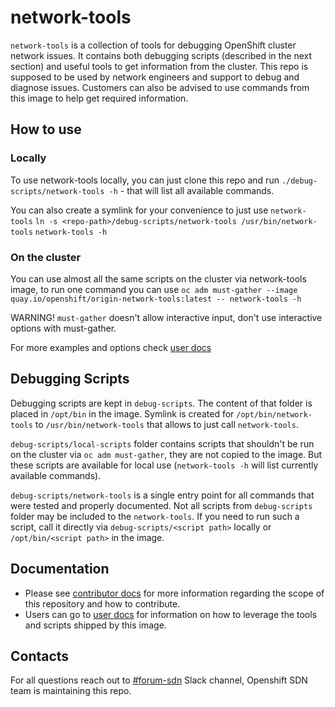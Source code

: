 network-tools
=============

`network-tools` is a collection of tools for debugging OpenShift cluster network issues.
It contains both debugging scripts (described in the next section) and useful tools to get
information from the cluster. This repo is supposed to be used by network engineers and 
support to debug and diagnose issues. Customers can also be advised to use commands from this 
image to help get required information.

## How to use

### Locally
To use network-tools locally, you can just clone this repo and run
`./debug-scripts/network-tools -h` - that will list all available commands.

You can also create a symlink for your convenience to just use `network-tools`
`ln -s <repo-path>/debug-scripts/network-tools /usr/bin/network-tools`
`network-tools -h`

### On the cluster

You can use almost all the same scripts on the cluster via network-tools image, to run one command you can use
`oc adm must-gather --image quay.io/openshift/origin-network-tools:latest -- network-tools -h`

WARNING! `must-gather` doesn't allow interactive input, don't use interactive options with must-gather.

For more examples and options check [user docs](https://github.com/openshift/network-tools/blob/master/docs/user.md)

## Debugging Scripts
Debugging scripts are kept in `debug-scripts`.  The content of that folder is placed in `/opt/bin` in the image.
Symlink is created for `/opt/bin/network-tools` to `/usr/bin/network-tools` that allows to just call `network-tools`.

`debug-scripts/local-scripts` folder contains scripts that shouldn't be run on the cluster via `oc adm must-gather`, they
are not copied to the image. But these scripts are available for local use (`network-tools -h` will list currently available commands).

`debug-scripts/network-tools` is a single entry point for all commands that were tested and properly documented. Not all scripts from
`debug-scripts` folder may be included to the `network-tools`. If you need to run such a script, call it directly via
`debug-scripts/<script path>` locally or `/opt/bin/<script path>` in the image.

## Documentation

* Please see [contributor docs](https://github.com/openshift/network-tools/blob/master/docs/contributor.md) for more information regarding the scope of this repository and how to contribute.
* Users can go to [user docs](https://github.com/openshift/network-tools/blob/master/docs/user.md) for information on how to leverage the tools and scripts shipped by this image.

## Contacts

For all questions reach out to [#forum-sdn](https://coreos.slack.com/archives/CDCP2LA9L) Slack channel, Openshift SDN team is maintaining this repo.